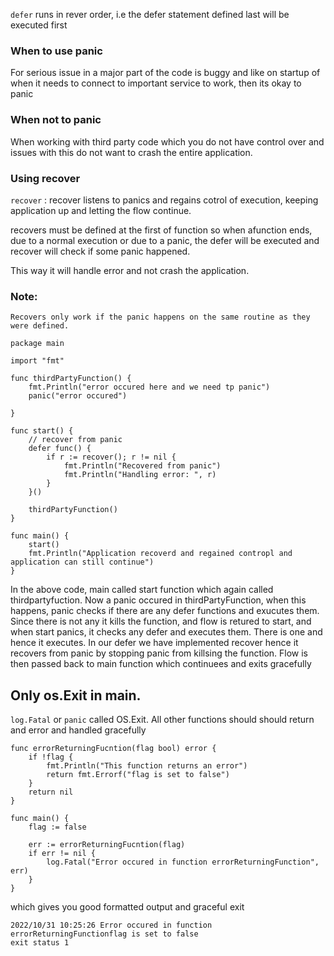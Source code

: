 `defer` runs in rever order, i.e the defer statement defined last will be executed first

### When to use panic

For serious issue in a major part of the code is buggy and like on startup of when it needs to connect to important service to work, then its okay to panic


### When not to panic

When working with third party code which you do not have control over and issues with this do not want to crash the entire application.

### Using recover

`recover` : recover listens to panics and regains cotrol of execution, keeping application up and letting the flow continue.

recovers must be defined at the first of function so when afunction ends, due to a normal execution or due to a panic, the defer will be executed and recover will
check if some panic happened.

This way it will handle error and not crash the application.


### Note:

`Recovers only work if the panic happens on the same routine as they were defined.`

```
package main

import "fmt"

func thirdPartyFunction() {
	fmt.Println("error occured here and we need tp panic")
	panic("error occured")

}

func start() {
	// recover from panic
	defer func() {
		if r := recover(); r != nil {
			fmt.Println("Recovered from panic")
			fmt.Println("Handling error: ", r)
		}
	}()

	thirdPartyFunction()
}

func main() {
	start()
	fmt.Println("Application recoverd and regained contropl and application can still continue")
}

```

In the above code, main called start function which again called thirdpartyfuction. Now a panic occured in thirdPartyFunction, when this happens, panic checks if there are any defer functions and exucutes them. Since there is not any it kills the function, and flow is retured to start, and when start panics, it checks any defer and executes them. There is one and hence it executes. In our defer we have implemented recover hence it recovers from panic by stopping panic from killsing the function. Flow is then passed back to main function which continuees and exits gracefully 


## Only os.Exit in main.

`log.Fatal` or `panic` called OS.Exit. All other functions should should return and error and handled gracefully

```
func errorReturningFucntion(flag bool) error {
	if !flag {
		fmt.Println("This function returns an error")
		return fmt.Errorf("flag is set to false")
	}
	return nil
}

func main() {
	flag := false

	err := errorReturningFucntion(flag)
	if err != nil {
		log.Fatal("Error occured in function errorReturningFunction", err)
	}
}
```

which gives you good formatted output and graceful exit

```
2022/10/31 10:25:26 Error occured in function errorReturningFunctionflag is set to false
exit status 1
```